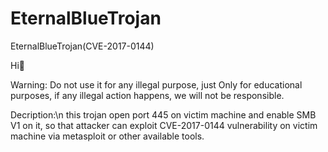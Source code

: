 # EternalBlueTrojan
EternalBlueTrojan(CVE-2017-0144)

Hi👋

Warning: Do not use it for any illegal purpose, just Only for educational purposes, if any illegal action happens, we will not be responsible.

Decription:\n
this trojan open port 445 on victim machine and enable SMB V1 on it, so that attacker can exploit CVE-2017-0144 vulnerability on victim machine via metasploit or other available tools.
